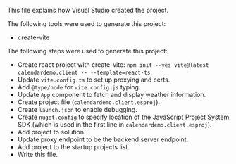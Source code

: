This file explains how Visual Studio created the project.

The following tools were used to generate this project:
- create-vite

The following steps were used to generate this project:
- Create react project with create-vite: `npm init --yes vite@latest calendardemo.client -- --template=react-ts`.
- Update `vite.config.ts` to set up proxying and certs.
- Add `@type/node` for `vite.config.js` typing.
- Update `App` component to fetch and display weather information.
- Create project file (`calendardemo.client.esproj`).
- Create `launch.json` to enable debugging.
- Create `nuget.config` to specify location of the JavaScript Project System SDK (which is used in the first line in `calendardemo.client.esproj`).
- Add project to solution.
- Update proxy endpoint to be the backend server endpoint.
- Add project to the startup projects list.
- Write this file.
